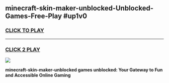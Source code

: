 
## minecraft-skin-maker-unblocked-Unblocked-Games-Free-Play #up1v0
<h3>
<a href="https://us.freeplayer.one?title=minecraft-skin-maker-unblocked&ref=9M">CLICK TO PLAY</a></h3>
<hr>

<h3>
<a href="https://us.freeplayer.one?title=minecraft-skin-maker-unblocked&ref=9M">CLICK 2 PLAY</a>
  
</h3>

<a href="https://us.freeplayer.one?title=minecraft-skin-maker-unblocked&ref=9M"><img src="https://clearcache.store/games.png"></a>


**minecraft-skin-maker-unblocked games unblocked: Your Gateway to Fun and Accessible Online Gaming**
